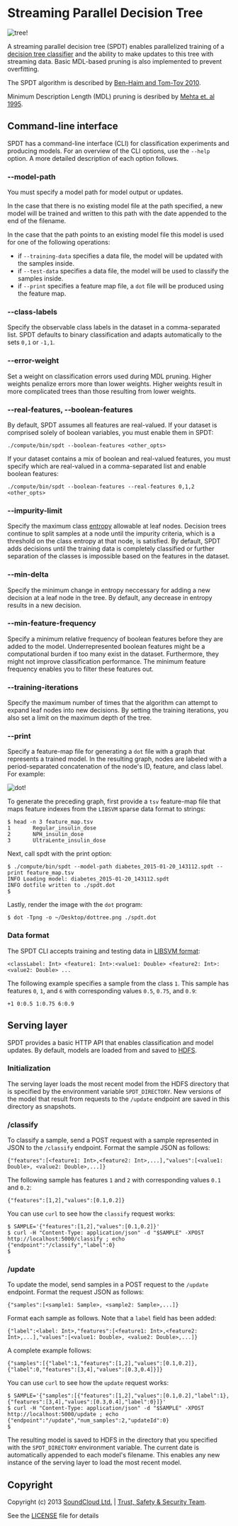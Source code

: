Streaming Parallel Decision Tree
================================

![tree!](https://github.com/soundcloud/SPDT/blob/master/config/tree.png?raw=true)

A streaming parallel decision tree (SPDT) enables parallelized training of a [decision tree classifier](https://en.wikipedia.org/wiki/Decision_tree_learning) and the ability to make updates to this tree with streaming data. Basic MDL-based pruning is also implemented to prevent overfitting.

The SPDT algorithm is described by [Ben-Haim and Tom-Tov 2010](http://jmlr.org/papers/volume11/ben-haim10a/ben-haim10a.pdf?origin=publication_detail).

Minimum Description Length (MDL) pruning is desribed by [Mehta et. al 1995](http://www.almaden.ibm.com/cs/projects/iis/hdb/Publications/papers/kdd95_mdl.pdf).


## Command-line interface

SPDT has a command-line interface (CLI) for classification experiments and producing models. For an overview of the CLI options, use the `--help` option. A more detailed description of each option follows.

### --model-path
You must specify a model path for model output or updates.

In the case that there is no existing model file at the path specified, a new model will be trained and written to this path with the date appended to the end of the filename.

In the case that the path points to an existing model file this model is used for one of the following operations:

* if `--training-data` specifies a data file, the model will be updated with the samples inside.
* if `--test-data` specifies a data file, the model will be used to classify the samples inside.
* if `--print` specifies a feature map file, a `dot` file will be produced using the feature map.

### --class-labels
Specify the observable class labels in the dataset in a comma-separated list. SPDT defaults to binary classification and adapts automatically to the sets `0,1` or `-1,1`.

### --error-weight
Set a weight on classification errors used during MDL pruning. Higher weights penalize errors more than lower weights. Higher weights result in more complicated trees than those resulting from lower weights.

### --real-features, --boolean-features
By default, SPDT assumes all features are real-valued. If your dataset is comprised solely of boolean variables, you must enable them in SPDT:

```
./compute/bin/spdt --boolean-features <other_opts>
```

If your dataset contains a mix of boolean and real-valued features, you must specify which are real-valued in a comma-separated list and enable boolean features:

```
./compute/bin/spdt --boolean-features --real-features 0,1,2 <other_opts>
```

### --impurity-limit
Specify the maximum class [entropy](https://en.wikipedia.org/wiki/Entropy_\(information_theory\)) allowable at leaf nodes. Decision trees continue to split samples at a node until the impurity criteria, which is a threshold on the class entropy at that node, is satisfied. By default, SPDT adds decisions until the training data is completely classified or further separation of the classes is impossible based on the features in the dataset.

### --min-delta
Specify the minimum change in entropy neccessary for adding a new decision at a leaf node in the tree. By default, any decrease in entropy results in a new decision.

### --min-feature-frequency
Specify a minimum relative frequency of boolean features before they are added to the model. Underrepresented boolean features might be a computational burden if too many exist in the dataset. Furthermore, they might not improve classification performance. The minimum feature frequency enables you to filter these features out.

### --training-iterations
Specify the maximum number of times that the algorithm can attempt to expand leaf nodes into new decisions. By setting the training iterations, you also set a limit on the maximum depth of the tree.

### --print
Specify a feature-map file for generating a `dot` file with a graph that represents a trained model. In the resulting graph, nodes are labeled with a period-separated concatenation of the node's ID, feature, and class label. For example:

![dot!](https://github.com/soundcloud/SPDT/blob/master/config/dottree.png?raw=true)

To generate the preceding graph, first provide a `tsv` feature-map file that maps feature indexes from the `LIBSVM` sparse data format to strings:

```
$ head -n 3 feature_map.tsv
1       Regular_insulin_dose
2       NPH_insulin_dose
3       UltraLente_insulin_dose
```

Next, call spdt with the print option:

```
$ ./compute/bin/spdt --model-path diabetes_2015-01-20_143112.spdt --print feature_map.tsv
INFO Loading model: diabetes_2015-01-20_143112.spdt
INFO dotfile written to ./spdt.dot
$
```

Lastly, render the image with the `dot` program:

```
$ dot -Tpng -o ~/Desktop/dottree.png ./spdt.dot
```

### Data format

The SPDT CLI accepts training and testing data in [LIBSVM format](https://stats.stackexchange.com/questions/61328/libsvm-data-format):

```
<classLabel: Int> <feature1: Int>:<value1: Double> <feature2: Int>:<value2: Double> ...
```

The following example specifies a sample from the class `1`. This sample has features `0`, `1`, and `6` with corresponding values `0.5`, `0.75`, and `0.9`:

```
+1 0:0.5 1:0.75 6:0.9
```

## Serving layer

SPDT provides a basic HTTP API that enables classification and model updates. By default, models are loaded from and saved to [HDFS](https://en.wikipedia.org/wiki/Apache_Hadoop#HDFS).

### Initialization
The serving layer loads the most recent model from the HDFS directory that is specified by the environment variable `SPDT_DIRECTORY`. New versions of the model that result from requests to the `/update` endpoint are saved in this directory as snapshots.

### /classify
To classify a sample, send a POST request with a sample represented in JSON to the `/classify` endpoint. Format the sample JSON as follows:

```
{"features":[<feature1: Int>,<feature2: Int>,...],"values":[<value1: Double>, <value2: Double>,...]}
```

The following sample has features `1` and `2` with corresponding values `0.1` and `0.2`:

```
{"features":[1,2],"values":[0.1,0.2]}
```

You can use `curl` to see how the `classify` request works:

```
$ SAMPLE='{"features":[1,2],"values":[0.1,0.2]}'
$ curl -H "Content-Type: application/json" -d "$SAMPLE" -XPOST http://localhost:5000/classify ; echo
{"endpoint":"/classify","label":0}
$
```

### /update
To update the model, send samples in a POST request to the `/update` endpoint. Format the request JSON as follows:

```
{"samples":[<sample1: Sample>, <sample2: Sample>,...]}
```

Format each sample as follows. Note that a `label` field has been added:

```
{"label":<label: Int>,"features":[<feature1: Int>,<feature2: Int>,...],"values":[<value1: Double>, <value2: Double>,...]}
```

A complete example follows:

```
{"samples":[{"label":1,"features":[1,2],"values":[0.1,0.2]},{"label":0,"features":[3,4],"values":[0.3,0.4]}]}
```

You can use `curl` to see how the `update` request works:

```
$ SAMPLE='{"samples":[{"features":[1,2],"values":[0.1,0.2],"label":1},{"features":[3,4],"values":[0.3,0.4],"label":0}]}'
$ curl -H "Content-Type: application/json" -d "$SAMPLE" -XPOST http://localhost:5000/update ; echo
{"endpoint":"/update","num_samples":2,"updateId":0}
$
```

The resulting model is saved to HDFS in the directory that you specified with the `SPDT_DIRECTORY` environment variable. The current date is automatically appended to each model's filename. This enables any new instance of the serving layer to load the most recent model.

## Copyright

Copyright (c) 2013 [SoundCloud Ltd.](http://soundcloud.com) | [Trust, Safety
& Security Team](mailto:sketchy@soundcloud.com).

See the [LICENSE](LICENSE) file for details

